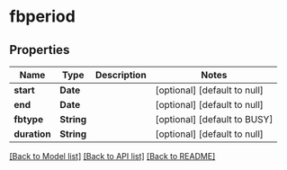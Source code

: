 # fbperiod
## Properties

Name | Type | Description | Notes
------------ | ------------- | ------------- | -------------
**start** | **Date** |  | [optional] [default to null]
**end** | **Date** |  | [optional] [default to null]
**fbtype** | **String** |  | [optional] [default to BUSY]
**duration** | **String** |  | [optional] [default to null]

[[Back to Model list]](../README.md#documentation-for-models) [[Back to API list]](../README.md#documentation-for-api-endpoints) [[Back to README]](../README.md)

